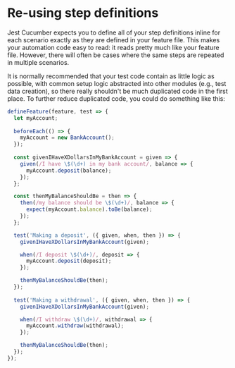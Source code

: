 # Re-using step definitions

Jest Cucumber expects you to define all of your step definitions inline for each scenario exactly as they are defined in your feature file. This makes your automation code easy to read: it reads pretty much like your feature file. However, there will often be cases where the same steps are repeated in multiple scenarios.

It is normally recommended that your test code contain as little logic as possible, with common setup logic abstracted into other modules (e.g., test data creation), so there really shouldn't be much duplicated code in the first place. To further reduce duplicated code, you could do something like this:

```javascript
defineFeature(feature, test => {
  let myAccount;
		
  beforeEach(() => {
    myAccount = new BankAccount();
  });
	
  const givenIHaveXDollarsInMyBankAccount = given => {
    given(/I have \$(\d+) in my bank account/, balance => {
      myAccount.deposit(balance);
    });
  };

  const thenMyBalanceShouldBe = then => {
    then(/my balance should be \$(\d+)/, balance => {
      expect(myAccount.balance).toBe(balance);
    });
  };

  test('Making a deposit', ({ given, when, then }) => {
    givenIHaveXDollarsInMyBankAccount(given);

    when(/I deposit \$(\d+)/, deposit => {
      myAccount.deposit(deposit);
    });

    thenMyBalanceShouldBe(then);
  });
	
  test('Making a withdrawal', ({ given, when, then }) => {
    givenIHaveXDollarsInMyBankAccount(given);

    when(/I withdraw \$(\d+)/, withdrawal => {
      myAccount.withdraw(withdrawal);
    });		

    thenMyBalanceShouldBe(then);
  });
});
```